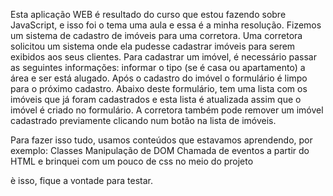 Esta aplicação WEB é resultado do curso que estou fazendo sobre JavaScript, e isso foi o tema uma aula 
e essa é a minha resolução.
Fizemos um sistema de cadastro de imóveis para uma corretora.
Uma corretora solicitou um sistema onde ela pudesse cadastrar imóveis para serem exibidos aos seus 
clientes. Para cadastrar um imóvel, é necessário passar as seguintes informações: informar o tipo (se
é casa ou apartamento) a área e ser está alugado.
Após o cadastro do imóvel o formulário é limpo para o próximo cadastro.
Abaixo deste formulário, tem uma lista com os imóveis que já foram cadastrados e esta lista é 
atualizada assim que o imóvel é criado no formulário. 
A corretora também pode remover um imóvel cadastrado previamente clicando num botão na lista de 
imóveis.

Para fazer isso tudo, usamos conteúdos que estavamos aprendendo, por exemplo:
Classes
Manipulação de DOM
Chamada de eventos a partir do HTML
e brinquei com um pouco de css no meio do projeto

è isso, fique a vontade para testar.